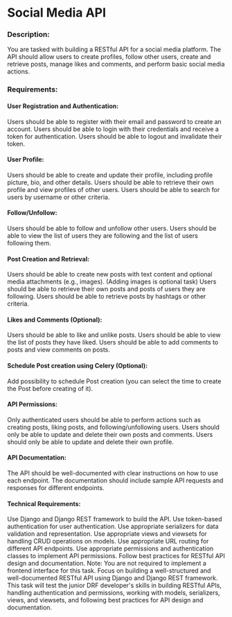 # Social Media API

### Description:

You are tasked with building a RESTful API for a social media platform. The API should allow users to create profiles, follow other users, create and retrieve posts, manage likes and comments, and perform basic social media actions.

### Requirements:

#### User Registration and Authentication:

Users should be able to register with their email and password to create an account.
Users should be able to login with their credentials and receive a token for authentication.
Users should be able to logout and invalidate their token.

#### User Profile:

Users should be able to create and update their profile, including profile picture, bio, and other details.
Users should be able to retrieve their own profile and view profiles of other users.
Users should be able to search for users by username or other criteria.

#### Follow/Unfollow:

Users should be able to follow and unfollow other users.
Users should be able to view the list of users they are following and the list of users following them.

#### Post Creation and Retrieval:

Users should be able to create new posts with text content and optional media attachments (e.g., images). (Adding images is optional task)
Users should be able to retrieve their own posts and posts of users they are following.
Users should be able to retrieve posts by hashtags or other criteria.

#### Likes and Comments (Optional):

Users should be able to like and unlike posts. Users should be able to view the list of posts they have liked. Users should be able to add comments to posts and view comments on posts.

#### Schedule Post creation using Celery (Optional):

Add possibility to schedule Post creation (you can select the time to create the Post before creating of it).

#### API Permissions:

Only authenticated users should be able to perform actions such as creating posts, liking posts, and following/unfollowing users.
Users should only be able to update and delete their own posts and comments.
Users should only be able to update and delete their own profile.

#### API Documentation:

The API should be well-documented with clear instructions on how to use each endpoint.
The documentation should include sample API requests and responses for different endpoints.

#### Technical Requirements:

Use Django and Django REST framework to build the API.
Use token-based authentication for user authentication.
Use appropriate serializers for data validation and representation.
Use appropriate views and viewsets for handling CRUD operations on models.
Use appropriate URL routing for different API endpoints.
Use appropriate permissions and authentication classes to implement API permissions.
Follow best practices for RESTful API design and documentation.
Note: You are not required to implement a frontend interface for this task. Focus on building a well-structured and well-documented RESTful API using Django and Django REST framework. This task will test the junior DRF developer's skills in building RESTful APIs, handling authentication and permissions, working with models, serializers, views, and viewsets, and following best practices for API design and documentation.

